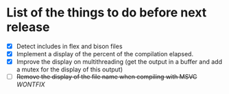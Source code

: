 # List of the things to do before next release

- [X] Detect includes in flex and bison files
- [X] Implement a display of the percent of the compilation elapsed.
- [X] Improve the display on multithreading (get the output in a buffer and add a mutex for the display of this output)
- [ ] ~~Remove the display of the file name when compiling with MSVC~~ *WONTFIX*